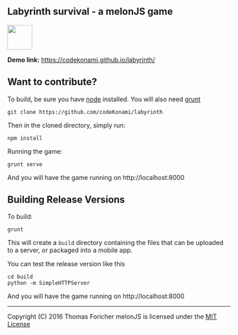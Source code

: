 Labyrinth survival - a melonJS game
-------------------------------------------------------------------------------

<img src="https://s3-eu-west-1.amazonaws.com/mom-cloud/man.png" width="56">

**Demo link:** https://codekonami.github.io/labyrinth/

## Want to contribute?

To build, be sure you have [node](http://nodejs.org) installed. You will also need [grunt](http://gruntjs.com/getting-started)

    git clone https://github.com/codeKonami/labyrinth

Then in the cloned directory, simply run:

    npm install

Running the game:

	grunt serve

And you will have the game running on http://localhost:8000

## Building Release Versions

To build:

    grunt

This will create a `build` directory containing the files that can be uploaded to a server, or packaged into a mobile app.

You can test the release version like this

    cd build
    python -m SimpleHTTPServer

And you will have the game running on http://localhost:8000

-------------------------------------------------------------------------------
Copyright (C) 2016 Thomas Foricher
melonJS is licensed under the [MIT License](http://www.opensource.org/licenses/mit-license.php)
